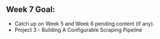 ## Week 7 Goal:

- Catch up on Week 5 and Week 6 pending content (if any).
- Project 3 - Building A Configurable Scraping Pipeline